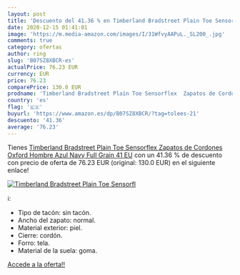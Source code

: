 ```yaml
---
layout: post
title: 'Descuento del 41.36 % en Timberland Bradstreet Plain Toe Sensorfl'
date: 2020-12-15 01:41:01
image: 'https://m.media-amazon.com/images/I/31WfvyAAPuL._SL200_.jpg'
comments: true
category: ofertas
author: ring
slug: 'B07SZ8XBCR-es'
actualPrice: 76.23 EUR
currency: EUR
price: 76.23
comparePrice: 130.0 EUR
prodname: 'Timberland Bradstreet Plain Toe Sensorflex  Zapatos de Cordones Oxford Hombre  Azul Navy Full Grain  41 EU'
country: 'es'
flag: '🇪🇸'
buyurl: 'https://www.amazon.es/dp/B07SZ8XBCR/?tag=tolees-21'
descuento: '41.36'
average: '76.23'
---
```


Tienes [Timberland Bradstreet Plain Toe Sensorflex  Zapatos de Cordones Oxford Hombre  Azul Navy Full Grain  41 EU](https://www.amazon.es/dp/B07SZ8XBCR/?tag=tolees-21) con un 41.36 % de descuento con precio de oferta de 76.23 EUR (original: 130.0 EUR) en el siguiente enlace!

[![Timberland Bradstreet Plain Toe Sensorfl](https://m.media-amazon.com/images/I/31WfvyAAPuL._SL200_.jpg)](https://www.amazon.es/dp/B07SZ8XBCR/?tag=tolees-21)

ℹ️:

- Tipo de tacón: sin tacón.
- Ancho del zapato: normal.
- Material exterior: piel.
- Cierre: cordón.
- Forro: tela.
- Material de la suela: goma.

[Accede a la oferta!!](https://www.amazon.es/dp/B07SZ8XBCR/?tag=tolees-21)
